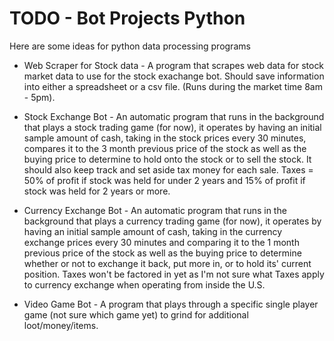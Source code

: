 # TODO - Bot Projects Python #

Here are some ideas for python data processing programs

* Web Scraper for Stock data - A program that scrapes web data for stock market data to use for the stock exachange
  bot. Should save information into either a spreadsheet or a csv file. (Runs during the market time 8am - 5pm).

* Stock Exchange Bot - An automatic program that runs in the background that plays a stock trading game (for now),
  it operates by having an initial sample amount of cash, taking in the stock prices every 30 minutes, compares it
  to the 3 month previous price of the stock as well as the buying price to determine to hold onto the stock or to
  sell the stock. It should also keep track and set aside tax money for each sale. Taxes = 50% of profit if stock 
  was held for under 2 years and 15% of profit if stock was held for 2 years or more.

* Currency Exchange Bot - An automatic program that runs in the background that plays a currency trading game 
  (for now), it operates by having an initial sample amount of cash, taking in the currency exchange prices every
  30 minutes and comparing it to the 1 month previous price of the stock as well as the buying price to determine
  whether or not to exchange it back, put more in, or to hold its' current position. Taxes won't be factored in yet
  as I'm not sure what Taxes apply to currency exchange when operating from inside the U.S.

* Video Game Bot - A program that plays through a specific single player game (not sure which game yet) to grind for
  additional loot/money/items.